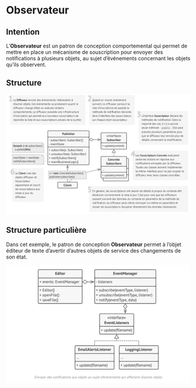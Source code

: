 # Observateur

## Intention

L’**Observateur** est un patron de conception comportemental qui permet de mettre en place un mécanisme de souscription pour envoyer des notifications à plusieurs objets, au sujet d’événements concernant les objets qu’ils observent.

## Structure

![Graph](Graph.png)

## Structure particulière

Dans cet exemple, le patron de conception **Observateur** permet à l’objet éditeur de texte d’avertir d’autres objets de
service des changements de son état.

![Graph2](Graph2.png)